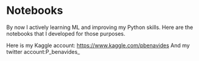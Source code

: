 # Notebooks

By now I actively learning ML and improving my Python skills. Here are the notebooks that I developed for those purposes.

Here is my Kaggle account: https://www.kaggle.com/pbenavides
And my twitter account:P_benavides_
